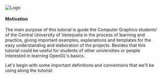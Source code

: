 ![Logo](http://190.169.70.132/wp-content/uploads/2014/06/logo1.jpg)

#### Motivation

The main purpose of this tutorial is guide the Computer Graphics students' of the Central University of Venezuela in the process of learning and practice, giving important examples, explanations and templates for the easy understanding and elaboration of the projects. Besides that this tutorial could be useful for students of other universities or people interested in learning OpenGL's basics. 

Let's begin with some important definitions and conventions that we'll be using along the tutorial:

